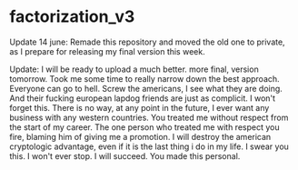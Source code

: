 # factorization_v3

Update 14 june: Remade this repository and moved the old one to private, as I prepare for releasing my final version this week.

Update: I will be ready to upload a much better. more final, version tomorrow. Took me some time to really narrow down the best approach. Everyone can go to hell. Screw the americans, I see what they are doing. And their fucking european lapdog friends are just as complicit. I won't forget this. There is no way, at any point in the future, I ever want any business with any western countries. You treated me without respect from the start of my career. The one person who treated me with respect you fire, blaming him of giving me a promotion. I will destroy the american cryptologic advantage, even if it is the last thing i do in my life. I swear you this. I won't ever stop. I will succeed. You made this personal.
